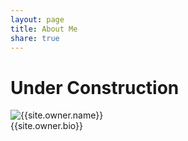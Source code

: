 ```yaml
---
layout: page
title: About Me
share: true
---
```


# Under Construction    
<img class="author-img" src="{{site.url}}/{{site.owner.avatar}}" alt="{{site.owner.name}}" />
<div class="author-bio">{{site.owner.bio}}</div>
